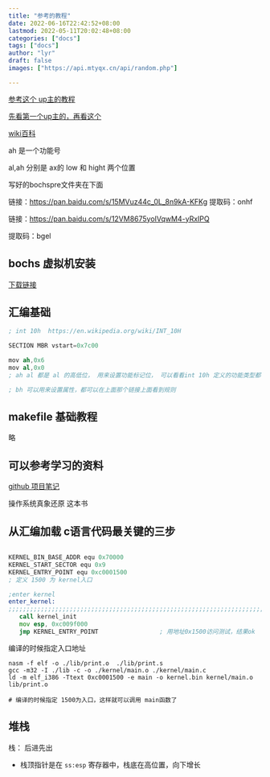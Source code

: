 ```yaml
---
title: "参考的教程"
date: 2022-06-16T22:42:52+08:00
lastmod: 2022-05-11T20:02:48+08:00
categories: ["docs"]
tags: ["docs"]
author: "lyr"
draft: false
images: ["https://api.mtyqx.cn/api/random.php"]

---
```





[参考这个 up主的教程](https://www.bilibili.com/video/BV1UY4y1H74v?spm_id_from=333.999.0.0&vd_source=5680f9cc1e793f7b70191c94d5552ecb)

[先看第一个up主的，再看这个](https://www.bilibili.com/video/BV1RY41157Ka/?spm_id_from=333.788&vd_source=5680f9cc1e793f7b70191c94d5552ecb)



[wiki百科](https://en.wikipedia.org/wiki/INT_10H#:~:text=List%20of%20supported%20functions%20%20%20%20Function,End%20s%20...%20%2017%20more%20rows%20)


ah 是一个功能号

al,ah 分别是 ax的 low 和 hight 两个位置



写好的bochspre文件夹在下面

链接：https://pan.baidu.com/s/15MVuz44c_0L_8n9kA-KFKg
提取码：onhf


链接：https://pan.baidu.com/s/12VM8675yoIVqwM4-yRxIPQ

提取码：bgel


## bochs 虚拟机安装

[下载链接](https://sourceforge.net/projects/bochs/)




## 汇编基础

```s
; int 10h  https://en.wikipedia.org/wiki/INT_10H

SECTION MBR vstart=0x7c00

mov ah,0x6
mov al,0x0
; ah al 都是 al 的高低位， 用来设置功能标记位， 可以看看int 10h 定义的功能类型都有哪些

; bh 可以用来设置属性，都可以在上面那个链接上面看到规则
```


## makefile 基础教程

略




## 可以参考学习的资料

[github 项目笔记](https://github.com/doctording/os)

操作系统真象还原 这本书



## 从汇编加载 c语言代码最关键的三步

```asm

KERNEL_BIN_BASE_ADDR equ 0x70000
KERNEL_START_SECTOR equ 0x9
KERNEL_ENTRY_POINT equ 0xc0001500
; 定义 1500 为 kernel入口

;enter kernel
enter_kernel:    
;;;;;;;;;;;;;;;;;;;;;;;;;;;;;;;;;;;;;;;;;;;;;;;;;;;;;;;;;;;;;;;;;;;;;;;;;;;;;;;;
   call kernel_init
   mov esp, 0xc009f000
   jmp KERNEL_ENTRY_POINT                 ; 用地址0x1500访问测试，结果ok


```

编译的时候指定入口地址

```shell
nasm -f elf -o ./lib/print.o  ./lib/print.s
gcc -m32 -I ./lib -c -o ./kernel/main.o ./kernel/main.c
ld -m elf_i386 -Ttext 0xc0001500 -e main -o kernel.bin kernel/main.o lib/print.o

# 编译的时候指定 1500为入口，这样就可以调用 main函数了 

```



## 堆栈
栈： 后进先出
- 栈顶指针是在 `ss:esp` 寄存器中，栈底在高位置，向下增长
















